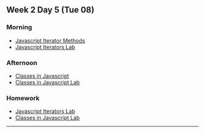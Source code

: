 ## Week 2 Day 5 (Tue 08)

### Morning

- [Javascript Iterator Methods][1]
- [Javascript Iterators Lab][2]

### Afternoon

- [Classes in Javascript][3]
- [Classes in Javascript Lab][4]

### Homework

- [Javascript Iterators Lab][2]
- [Classes in Javascript Lab][4]

[1]: ./javascript-array-iterator-methods/
[2]: ./javascript-array-iterator-methods-lab/
[3]: ./intro-to-javascript-classes/
[4]: ./javascript-classes-lab/

---
